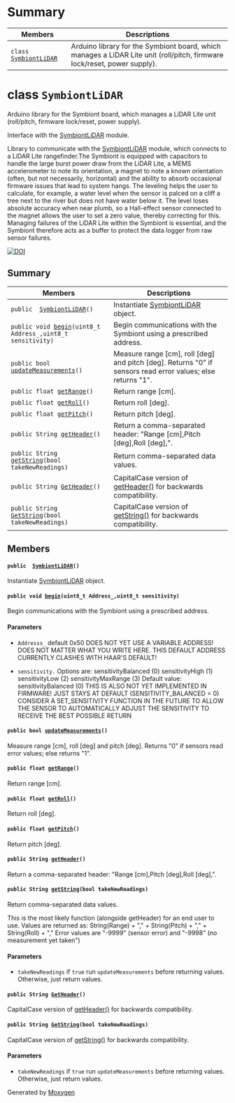 # Summary

 Members                        | Descriptions                                
--------------------------------|---------------------------------------------
`class `[`SymbiontLiDAR`](#classSymbiontLiDAR) | Arduino library for the Symbiont board, which manages a LiDAR Lite unit (roll/pitch, firmware lock/reset, power supply).

# class `SymbiontLiDAR` 

Arduino library for the Symbiont board, which manages a LiDAR Lite unit (roll/pitch, firmware lock/reset, power supply).

Interface with the [SymbiontLiDAR](#classSymbiontLiDAR) module.

Library to communicate with the [SymbiontLiDAR](#classSymbiontLiDAR) module, which connects to a LiDAR Lite rangefinder.The Symbiont is equipped with capacitors to handle the large burst power draw from the LiDAR Lite, a MEMS accelerometer to note its orientation, a magnet to note a known orientation (often, but not necessarily, horizontal) and the ability to absorb occasional firmware issues that lead to system hangs. The leveling helps the user to calculate, for example, a water level when the sensor is palced on a cliff a tree next to the river but does not have water below it. The level loses absolute accuracy when near plumb, so a Hall-effect sensor connected to the magnet allows the user to set a zero value, thereby correcting for this. Managing failures of the LiDAR Lite within the Symbiont is essential, and the Symbiont therefore acts as a buffer to protect the data logger from raw sensor failures.

[![DOI](https://zenodo.org/badge/260392682.svg)](https://zenodo.org/badge/latestdoi/260392682)

## Summary

 Members                        | Descriptions                                
--------------------------------|---------------------------------------------
`public  `[`SymbiontLiDAR`](#classSymbiontLiDAR_1af16b0ce31efd8892bfc42ed9f1f13317)`()` | Instantiate [SymbiontLiDAR](#classSymbiontLiDAR) object.
`public void `[`begin`](#classSymbiontLiDAR_1ad5d076629b619e6b17cb2b68bf459366)`(uint8_t Address_,uint8_t sensitivity)` | Begin communications with the Symbiont using a prescribed address.
`public bool `[`updateMeasurements`](#classSymbiontLiDAR_1a5bdfb70ff9bd1f02804667c698c0cf87)`()` | Measure range [cm], roll [deg] and pitch [deg]. Returns "0" if sensors read error values; else returns "1".
`public float `[`getRange`](#classSymbiontLiDAR_1abdd716a0f55526d57f31b853f41280cb)`()` | Return range [cm].
`public float `[`getRoll`](#classSymbiontLiDAR_1a3ed32c762addeec50be410aca132e16e)`()` | Return roll [deg].
`public float `[`getPitch`](#classSymbiontLiDAR_1ad06bac488cb930345d023903e74844a3)`()` | Return pitch [deg].
`public String `[`getHeader`](#classSymbiontLiDAR_1a3637c11f25bc19257458a1947f67cdb6)`()` | Return a comma-separated header: "Range [cm],Pitch [deg],Roll [deg],".
`public String `[`getString`](#classSymbiontLiDAR_1a856384a2e8afac718a88c9b22ad7338a)`(bool takeNewReadings)` | Return comma-separated data values.
`public String `[`GetHeader`](#classSymbiontLiDAR_1a4c83d0aa98cc37aa76cff14a7ccc9e61)`()` | CapitalCase version of [getHeader()](#classSymbiontLiDAR_1a3637c11f25bc19257458a1947f67cdb6) for backwards compatibility.
`public String `[`GetString`](#classSymbiontLiDAR_1ab25a1819d9246ffec7c0512622e1f51b)`(bool takeNewReadings)` | CapitalCase version of [getString()](#classSymbiontLiDAR_1a856384a2e8afac718a88c9b22ad7338a) for backwards compatibility.

## Members

#### `public  `[`SymbiontLiDAR`](#classSymbiontLiDAR_1af16b0ce31efd8892bfc42ed9f1f13317)`()` 

Instantiate [SymbiontLiDAR](#classSymbiontLiDAR) object.

#### `public void `[`begin`](#classSymbiontLiDAR_1ad5d076629b619e6b17cb2b68bf459366)`(uint8_t Address_,uint8_t sensitivity)` 

Begin communications with the Symbiont using a prescribed address.

#### Parameters
* `Addresss_` default 0x50 DOES NOT YET USE A VARIABLE ADDRESS! DOES NOT MATTER WHAT YOU WRITE HERE. THIS DEFAULT ADDRESS CURRENTLY CLASHES WITH HAAR'S DEFAULT! 

* `sensitivity.` Options are: sensitivityBalanced (0) sensitivityHigh (1) sensitivityLow (2) sensitivityMaxRange (3) Default value: sensitivityBalanced (0) THIS IS ALSO NOT YET IMPLEMENTED IN FIRMWARE! JUST STAYS AT DEFAULT (SENSITIVITY_BALANCED = 0) CONSIDER A SET_SENSITIVITY FUNCTION IN THE FUTURE TO ALLOW THE SENSOR TO AUTOMATICALLY ADJUST THE SENSITIVITY TO RECEIVE THE BEST POSSIBLE RETURN

#### `public bool `[`updateMeasurements`](#classSymbiontLiDAR_1a5bdfb70ff9bd1f02804667c698c0cf87)`()` 

Measure range [cm], roll [deg] and pitch [deg]. Returns "0" if sensors read error values; else returns "1".

#### `public float `[`getRange`](#classSymbiontLiDAR_1abdd716a0f55526d57f31b853f41280cb)`()` 

Return range [cm].

#### `public float `[`getRoll`](#classSymbiontLiDAR_1a3ed32c762addeec50be410aca132e16e)`()` 

Return roll [deg].

#### `public float `[`getPitch`](#classSymbiontLiDAR_1ad06bac488cb930345d023903e74844a3)`()` 

Return pitch [deg].

#### `public String `[`getHeader`](#classSymbiontLiDAR_1a3637c11f25bc19257458a1947f67cdb6)`()` 

Return a comma-separated header: "Range [cm],Pitch [deg],Roll [deg],".

#### `public String `[`getString`](#classSymbiontLiDAR_1a856384a2e8afac718a88c9b22ad7338a)`(bool takeNewReadings)` 

Return comma-separated data values.

This is the most likely function (alongside getHeader) for an end user to use. Values are returned as: String(Range) + "," + String(Pitch) + "," + String(Roll) + "," Error values are "-9999" (sensor error) and "-9998" (no measurement yet taken") 
#### Parameters
* `takeNewReadings` if `true` run `updateMeasurements` before returning values. Otherwise, just return values.

#### `public String `[`GetHeader`](#classSymbiontLiDAR_1a4c83d0aa98cc37aa76cff14a7ccc9e61)`()` 

CapitalCase version of [getHeader()](#classSymbiontLiDAR_1a3637c11f25bc19257458a1947f67cdb6) for backwards compatibility.

#### `public String `[`GetString`](#classSymbiontLiDAR_1ab25a1819d9246ffec7c0512622e1f51b)`(bool takeNewReadings)` 

CapitalCase version of [getString()](#classSymbiontLiDAR_1a856384a2e8afac718a88c9b22ad7338a) for backwards compatibility.

#### Parameters
* `takeNewReadings` if `true` run `updateMeasurements` before returning values. Otherwise, just return values.

Generated by [Moxygen](https://sourcey.com/moxygen)